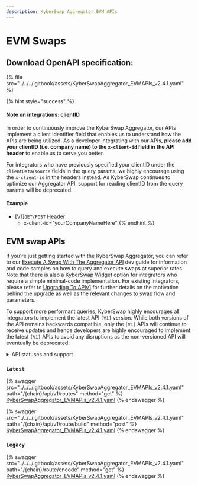 ```yaml
---
description: KyberSwap Aggregator EVM APIs
---
```


# EVM Swaps

## Download OpenAPI specification:

{% file src="../../../.gitbook/assets/KyberSwapAggregator_EVMAPIs_v2.4.1.yaml" %}

{% hint style="success" %}
#### Note on integrations: clientID

In order to continuously improve the KyberSwap Aggregator, our APIs implement a client identifier field that enables us to understand how the APIs are being utilized. As a developer integrating with our APIs, **please add your clientID (i.e. company name) to the `x-client-id` field in the API header** to enable us to serve you better.

For integrators who have previously specified your clientID under the `clientData`/`source` fields in the query params, we highly encourage using the `x-client-id` in the headers instead. As KyberSwap continues to optimize our Aggregator API,  support for reading clientID from the query params will be deprecated.

#### Example

* \[V1]`GET/POST` Header
  * x-client-id="yourCompanyNameHere"
{% endhint %}

## EVM swap APIs

If you're just getting started with the KyberSwap Aggregator, you can refer to our [Execute A Swap With The Aggregator API](../developer-guides/execute-a-swap-with-the-aggregator-api.md) dev guide for information and code samples on how to query and execute swaps at superior rates. Note that there is also a [KyberSwap Widget](../../kyberswap-widget/) option for integrators who require a simple minimal-code implementation. For existing integrators, please refer to [Upgrading To APIv1](../developer-guides/upgrading-to-apiv1.md) for further details on the motivation behind the upgrade as well as the relevant changes to swap flow and parameters.&#x20;

To support more performant queries, KyberSwap highly encourages all integrators to implement the latest API `[V1]` version. While both versions of the API remains backwards compatible, only the `[V1]` APIs will continue to receive updates and hence developers are highly encouraged to implement the latest `[V1]` APIs to avoid any disruptions as the non-versioned API will eventually be deprecated.

<details>

<summary>API statuses and support</summary>

KyberSwap APIs uses the following statuses to minimize version miscommunications and ensure an uninterrupted service for the end user:

* `Latest`: API is functional and supported. This is the recommended version for all integrators (new and existing).
* `Legacy`: API remains functional with support for bugs only. No new feature updates.
* `Deprecated`: API is no longer functional and is not supported.

For all developers, it is highly recommended that you refer to the API with the `Latest` tag to ensure access to the latest features as well as improved service quality and efficiency. APIs which are planned to be sunset will be tagged `Legacy` during the transition period and thereafter moved to `Deprecated`.

The KyberSwap Docs will continue to maintain information regarding `Legacy` and `Deprecated` APIs.

</details>

### `Latest`

{% swagger src="../../../.gitbook/assets/KyberSwapAggregator_EVMAPIs_v2.4.1.yaml" path="/{chain}/api/v1/routes" method="get" %}
[KyberSwapAggregator_EVMAPIs_v2.4.1.yaml](../../../.gitbook/assets/KyberSwapAggregator_EVMAPIs_v2.4.1.yaml)
{% endswagger %}

{% swagger src="../../../.gitbook/assets/KyberSwapAggregator_EVMAPIs_v2.4.1.yaml" path="/{chain}/api/v1/route/build" method="post" %}
[KyberSwapAggregator_EVMAPIs_v2.4.1.yaml](../../../.gitbook/assets/KyberSwapAggregator_EVMAPIs_v2.4.1.yaml)
{% endswagger %}

### `Legacy`

{% swagger src="../../../.gitbook/assets/KyberSwapAggregator_EVMAPIs_v2.4.1.yaml" path="/{chain}/route/encode" method="get" %}
[KyberSwapAggregator_EVMAPIs_v2.4.1.yaml](../../../.gitbook/assets/KyberSwapAggregator_EVMAPIs_v2.4.1.yaml)
{% endswagger %}
